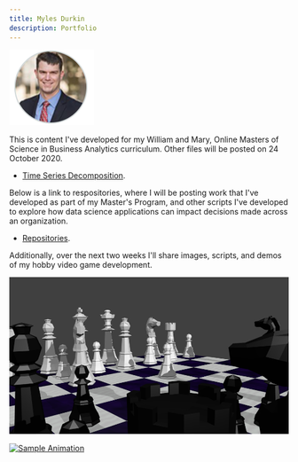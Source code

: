 ```yaml
---
title: Myles Durkin
description: Portfolio
---
```


![My Picture](/pics/Headshot.PNG)

This is content I've developed for my William and Mary, Online Masters of Science in Business Analytics curriculum. Other files will be posted on 24 October 2020.  

- [Time Series Decomposition](/timeseries/index.md).

Below is a link to respositories, where I will be posting work that I've developed as part of my Master's Program, and other scripts I've developed to explore how data science applications can impact decisions made across an organization.

- [Repositories](/repos/index.md).

Additionally, over the next two weeks I'll share images, scripts, and demos of my hobby video game development.

![My Picture](/pics/Close_Up.png)

[![Sample Animation](https://img.youtube.com/vi/ftBkf8Rfljw/0.jpg)](http://www.youtube.com/watch?v=ftBkf8Rfljw)
 
